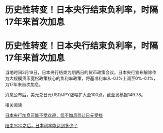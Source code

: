 # 历史性转变！日本央行结束负利率，时隔17年来首次加息

# 历史性转变！日本央行结束负利率，时隔17年来首次加息

当地时间3月19日，日本央行结束为期两日的货币政策会议。日本央行宣布解除作为大规模货币宽松政策核心的负利率政策，将基准利率从-0.1%上调至0%-0.1%，为17年来首次加息。

消息公布后，美元兑日元USD/JPY涨幅扩大至100点，截至发稿报149.78。

相关阅读

[日本央行加息可能不受欢迎，但不加息恐让日元受挫](https://news.qq.com/rain/a/20240319A02FEG00)

[结束YCC之后，日本利率能达到多少？](https://news.qq.com/rain/a/20240312A04SOL00)


